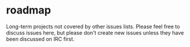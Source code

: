 # roadmap

Long-term projects not covered by other issues lists. Please feel free to discuss issues here, but please don't create new issues unless they have been discussed on IRC first.
